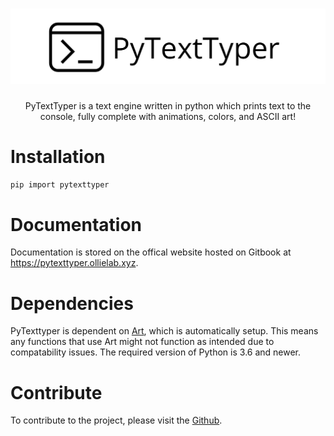 <h1 align="center">
<img src="https://github.com/ollielab/pytexttyper/raw/main/images/logo.png">
</h1>

<p align="center">
PyTextTyper is a text engine written in python which prints text to the console, fully complete with animations, colors, and ASCII art!
</p>


# Installation
`pip import pytexttyper`

<h1>Documentation</h1>
Documentation is stored on the offical website hosted on Gitbook at <a href="https://pytexttyper.ollielab.xyz">https://pytexttyper.ollielab.xyz</a>.

<br>
<h1>Dependencies</h1>
PyTexttyper is dependent on <a href="https://github.com/sepandhaghighi/art">Art</a>, which is automatically setup. This means any functions that use Art might not function as intended due to compatability issues. The required version of Python is 3.6 and newer.

<br>
<h1>Contribute</h1>
To contribute to the project, please visit the <a href="https://github.com/Ollielab/PyTextTyper">Github</a>.

